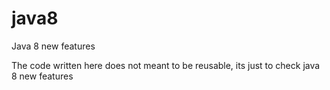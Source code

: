 # java8
Java 8 new features

The code written here does not meant to be reusable, its just to check java 8 new features
